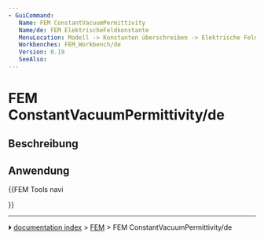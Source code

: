 ```yaml
---
- GuiCommand:
   Name: FEM ConstantVacuumPermittivity
   Name/de: FEM ElektrischeFeldkonstante
   MenuLocation: Modell -> Konstanten überschreiben -> Elektrische Feldkonstante
   Workbenches: FEM_Workbench/de
   Version: 0.19
   SeeAlso: 
---
```


# FEM ConstantVacuumPermittivity/de

## Beschreibung

## Anwendung





{{FEM Tools navi

}}



---
⏵ [documentation index](../README.md) > [FEM](Category_FEM.md) > FEM ConstantVacuumPermittivity/de
